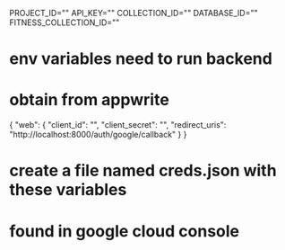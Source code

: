 PROJECT_ID=""
API_KEY=""
COLLECTION_ID=""
DATABASE_ID=""
FITNESS_COLLECTION_ID=""
# env variables need to run backend
# obtain from appwrite
{
  "web": {
    "client_id": "",
    "client_secret": "",
    "redirect_uris": "http://localhost:8000/auth/google/callback"
  }
}
# create a file named creds.json with these variables 
# found in google cloud console